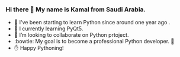 ### Hi there 👋 My name is Kamal from Saudi Arabia.
- 🌱 I've been starting to learn Python since around one year ago . 
- 🔭 I currently learning PyQt5. 
- 👯 I’m looking to collaborate on Python prtoject.
- :bowtie: My goal is to become a professional Python developer. :snake:
- :hand: Happy Pythoning!


<!--
**Kamalep/Kamalep** is a ✨ _special_ ✨ repository because its `README.md` (this file) appears on your GitHub profile.

Here are some ideas to get you started:

- 🔭 I’m currently working on ...
- 🌱 I’m currently learning ...
- 👯 I’m looking to collaborate on ...
- 🤔 I’m looking for help with ...
- 💬 Ask me about ...
- 📫 How to reach me: ...
- 😄 Pronouns: ...
- ⚡ Fun fact: ...
-->
